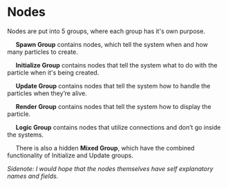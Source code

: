# Nodes

Nodes are put into 5 groups, where each group has it's own purpose.

&nbsp;&nbsp;&nbsp;&nbsp; **Spawn Group** contains nodes, which tell the system when and how many particles to create.

&nbsp;&nbsp;&nbsp;&nbsp; **Initialize Group** contains nodes that tell the system what to do with the particle when it's being created.

&nbsp;&nbsp;&nbsp;&nbsp; **Update Group** contains nodes that tell the system how to handle the particles when they’re alive.

&nbsp;&nbsp;&nbsp;&nbsp; **Render Group** contains nodes that tell the system how to display the particle.

&nbsp;&nbsp;&nbsp;&nbsp; **Logic Group** contains nodes that utilize connections and don’t go inside the systems.

&nbsp;&nbsp;&nbsp;&nbsp; There is also a hidden **Mixed Group**, which have the combined functionality of Initialize and Update groups. 

_Sidenote: I would hope that the nodes themselves have self explanatory names and fields._
